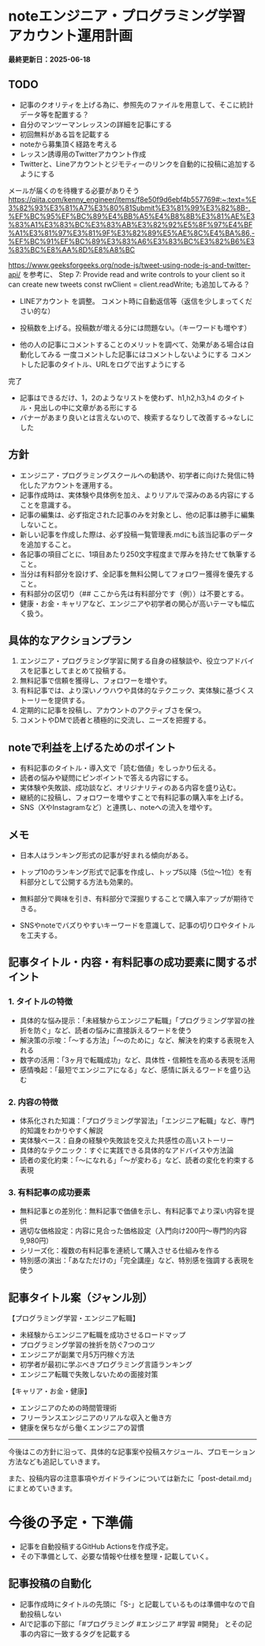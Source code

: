 # noteエンジニア・プログラミング学習アカウント運用計画

**最終更新日：2025-06-18**

## TODO
- 記事のクオリティを上げる為に、参照先のファイルを用意して、そこに統計データ等を配置する？
- 自分のマンツーマンレッスンの詳細を記事にする
- 初回無料がある旨を記載する
- noteから募集頂く経路を考える
- レッスン誘導用のTwitterアカウント作成
- Twitterと、Lineアカウントとジモティーのリンクを自動的に投稿に追加するようにする


メールが届くのを待機する必要がありそう
https://qiita.com/kenny_engineer/items/f8e50f9d6ebf4b557769#:~:text=%E3%82%93%E3%81%A7%E3%80%81Submit%E3%81%99%E3%82%8B-,%EF%BC%95%EF%BC%89%E4%BB%A5%E4%B8%8B%E3%81%AE%E3%83%A1%E3%83%BC%E3%83%AB%E3%82%92%E5%8F%97%E4%BF%A1%E3%81%97%E3%81%9F%E3%82%89%E5%AE%8C%E4%BA%86,-%EF%BC%91%EF%BC%89%E3%83%A6%E3%83%BC%E3%82%B6%E3%83%BC%E8%AA%8D%E8%A8%BC


https://www.geeksforgeeks.org/node-js/tweet-using-node-js-and-twitter-api/
を参考に、
Step 7: Provide read and write controls to your client so it can create new tweets 
const rwClient = client.readWrite;
も追加してみる？


- LINEアカウント を調整。 コメント時に自動返信等（返信を少しまってください的な）
- 投稿数を上げる。投稿数が増える分には問題ない。（キーワードも増やす）

- 他の人の記事にコメントすることのメリットを調べて、効果がある場合は自動化してみる
一度コメントした記事にはコメントしないようにする
コメントした記事のタイトル、URLをログで出すようにする


完了
- 記事はできるだけ、1，2のようなリストを使わず、h1,h2,h3,h4 のタイトル・見出しの中に文章がある形にする
- バナーがあまり良いとは言えないので、検索するなりして改善する→なしにした



## 方針
- エンジニア・プログラミングスクールへの勧誘や、初学者に向けた発信に特化したアカウントを運用する。
- 記事作成時は、実体験や具体例を加え、よりリアルで深みのある内容にすることを意識する。
- 記事の編集は、必ず指定された記事のみを対象とし、他の記事は勝手に編集しないこと。
- 新しい記事を作成した際は、必ず投稿一覧管理表.mdにも該当記事のデータを追加すること。
- 各記事の項目ごとに、1項目あたり250文字程度まで厚みを持たせて執筆すること。
- 当分は有料部分を設けず、全記事を無料公開してフォロワー獲得を優先すること。
- 有料部分の区切り（## ここから先は有料部分です（例））は不要とする。
- 健康・お金・キャリアなど、エンジニアや初学者の関心が高いテーマも幅広く扱う。

## 具体的なアクションプラン
1. エンジニア・プログラミング学習に関する自身の経験談や、役立つアドバイスを記事としてまとめて投稿する。
2. 無料記事で信頼を獲得し、フォロワーを増やす。
3. 有料記事では、より深いノウハウや具体的なテクニック、実体験に基づくストーリーを提供する。
4. 定期的に記事を投稿し、アカウントのアクティブさを保つ。
5. コメントやDMで読者と積極的に交流し、ニーズを把握する。

## noteで利益を上げるためのポイント
- 有料記事のタイトル・導入文で「読む価値」をしっかり伝える。
- 読者の悩みや疑問にピンポイントで答える内容にする。
- 実体験や失敗談、成功談など、オリジナリティのある内容を盛り込む。
- 継続的に投稿し、フォロワーを増やすことで有料記事の購入率を上げる。
- SNS（XやInstagramなど）と連携し、noteへの流入を増やす。

## メモ
- 日本人はランキング形式の記事が好まれる傾向がある。
- トップ10のランキング形式で記事を作成し、トップ5以降（5位〜1位）を有料部分として公開する方法も効果的。
- 無料部分で興味を引き、有料部分で深掘りすることで購入率アップが期待できる。

- SNSやnoteでバズりやすいキーワードを意識して、記事の切り口やタイトルを工夫する。


## 記事タイトル・内容・有料記事の成功要素に関するポイント

### 1. タイトルの特徴
- 具体的な悩み提示：「未経験からエンジニア転職」「プログラミング学習の挫折を防ぐ」など、読者の悩みに直接訴えるワードを使う
- 解決策の示唆：「〜する方法」「〜のために」など、解決を約束する表現を入れる
- 数字の活用：「3ヶ月で転職成功」など、具体性・信頼性を高める表現を活用
- 感情喚起：「最短でエンジニアになる」など、感情に訴えるワードを盛り込む

### 2. 内容の特徴
- 体系化された知識：「プログラミング学習法」「エンジニア転職」など、専門的知識をわかりやすく解説
- 実体験ベース：自身の経験や失敗談を交えた共感性の高いストーリー
- 具体的なテクニック：すぐに実践できる具体的なアドバイスや方法論
- 読者の変化約束：「〜になれる」「〜が変わる」など、読者の変化を約束する表現

### 3. 有料記事の成功要素
- 無料記事との差別化：無料記事で価値を示し、有料記事でより深い内容を提供
- 適切な価格設定：内容に見合った価格設定（入門向け200円〜専門的内容9,980円）
- シリーズ化：複数の有料記事を連続して購入させる仕組みを作る
- 特別感の演出：「あなただけの」「完全講座」など、特別感を強調する表現を使う

## 記事タイトル案（ジャンル別）

【プログラミング学習・エンジニア転職】
- 未経験からエンジニア転職を成功させるロードマップ
- プログラミング学習の挫折を防ぐ7つのコツ
- エンジニアが副業で月5万円稼ぐ方法
- 初学者が最初に学ぶべきプログラミング言語ランキング
- エンジニア転職で失敗しないための面接対策

【キャリア・お金・健康】
- エンジニアのための時間管理術
- フリーランスエンジニアのリアルな収入と働き方
- 健康を保ちながら働くエンジニアの習慣

---

今後はこの方針に沿って、具体的な記事案や投稿スケジュール、プロモーション方法なども追記していきます。

また、投稿内容の注意事項やガイドラインについては新たに「post-detail.md」にまとめていきます。

# 今後の予定・下準備

- 記事を自動投稿するGitHub Actionsを作成予定。
- その下準備として、必要な情報や仕様を整理・記載していく。

## 記事投稿の自動化

- 記事作成時にタイトルの先頭に「S-」と記載しているものは準備中なので自動投稿しない
- AIで記事の下部に「#プログラミング #エンジニア #学習 #開発」 とその記事の内容に一致するタグを記載する
